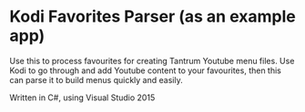 # Kodi Favorites Parser (as an example app)

Use this to process favourites for creating Tantrum Youtube menu files. Use Kodi to go through and add Youtube content to your favourites, then this can parse it to build menus quickly and easily.

Written in C#, using Visual Studio 2015